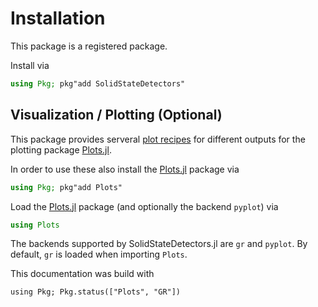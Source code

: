 # Installation

This package is a registered package.

Install via

```julia
using Pkg; pkg"add SolidStateDetectors"
```

## Visualization / Plotting (Optional)

This package provides serveral [plot recipes](https://docs.juliaplots.org/latest/recipes/) for different outputs for the plotting package [Plots.jl](https://github.com/JuliaPlots/Plots.jl/).

In order to use these also install the [Plots.jl](https://github.com/JuliaPlots/Plots.jl/) package via

```julia
using Pkg; pkg"add Plots"
```

Load the [Plots.jl](https://github.com/JuliaPlots/Plots.jl/) package (and optionally the backend `pyplot`) via

```julia
using Plots
```

The backends supported by SolidStateDetectors.jl are `gr` and `pyplot`.
By default, `gr` is loaded when importing `Plots`.

This documentation was build with
```@example
using Pkg; Pkg.status(["Plots", "GR"])
```